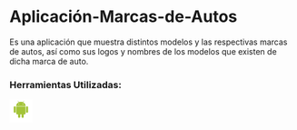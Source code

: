 # Aplicación-Marcas-de-Autos

Es una aplicación que muestra distintos modelos y las respectivas marcas de autos, así como sus logos y nombres de los modelos que existen de dicha marca de auto.

<h3 align="left">Herramientas Utilizadas:</h3>
<p align="left"> <a href="https://developer.android.com" target="_blank" rel="noreferrer"> <img src="https://raw.githubusercontent.com/devicons/devicon/master/icons/android/android-original-wordmark.svg" alt="android" width="40" height="40"/> </a>
